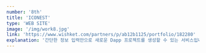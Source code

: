 ```yaml
---
number: '8th'
title: 'ICONEST'
type: 'WEB SITE'
image: '/img/work8.jpg'
link: 'https://www.wishket.com/partners/p/ab12b1125/portfolio/182280'
explanation: '간단한 정보 입력만으로 새로운 Dapp 프로젝트를 생성할 수 있는 서비스입니다.'
---
```

